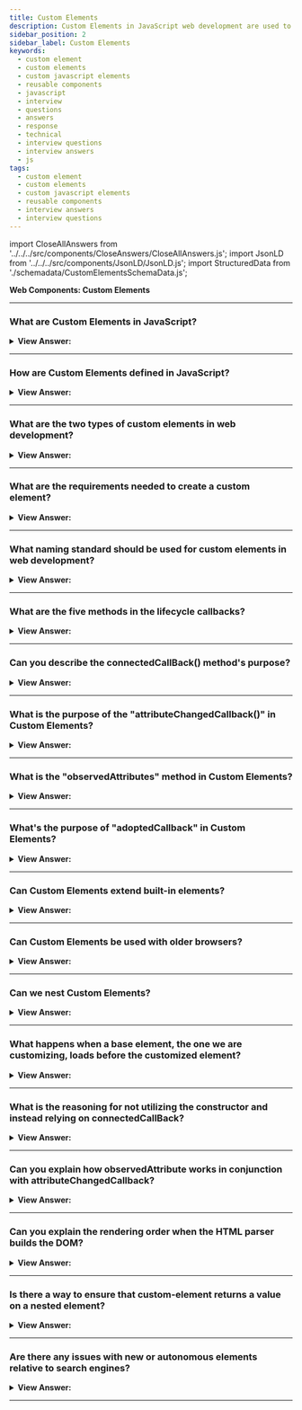 ```yaml
---
title: Custom Elements
description: Custom Elements in JavaScript web development are used to create reusable components. - JavaScript Interview Questions and Answers
sidebar_position: 2
sidebar_label: Custom Elements
keywords:
  - custom element
  - custom elements
  - custom javascript elements
  - reusable components
  - javascript
  - interview
  - questions
  - answers
  - response
  - technical
  - interview questions
  - interview answers
  - js
tags:
  - custom element
  - custom elements
  - custom javascript elements
  - reusable components
  - interview answers
  - interview questions
---
```


import CloseAllAnswers from '../../../src/components/CloseAnswers/CloseAllAnswers.js';
import JsonLD from '../../../src/components/JsonLD/JsonLD.js';
import StructuredData from './schemadata/CustomElementsSchemaData.js';

<JsonLD data={StructuredData} />

<head>
  <title>Custom Elements | JavaScript Interview Questions</title>
</head>

**Web Components: Custom Elements**

<CloseAllAnswers />

---

### What are Custom Elements in JavaScript?

<details>
  <summary><strong>View Answer:</strong></summary>
  <div>
  <div><strong>Interview Response:</strong> Custom Elements are a feature of Web Components, allowing developers to define and use new HTML tags in the browser.
  </div>
  </div>
</details>

---

### How are Custom Elements defined in JavaScript?

<details>
  <summary><strong>View Answer:</strong></summary>
  <div>
  <div><strong>Interview Response:</strong> They are defined using the customElements.define() method, passing the element name and class.
  </div><br />
  <div><strong>Technical Response:</strong> Custom Elements are defined using the Web Components specification, which allows for the creation of reusable custom elements that encapsulate functionality on an HTML page, beyond the regular HTML elements that are part of the HTML specification. This is a very powerful feature because it allows for the creation of reusable, encapsulated, and modular code.
  </div><br />
  <div><strong className="codeExample">Code Example:</strong><br /><br />

  <div></div>

```javascript
// Define your custom element class
class MyCustomElement extends HTMLElement {
  constructor() {
    // Always call super first in constructor
    super();

    // Write element functionality in here
    const shadow = this.attachShadow({mode: 'open'});
    const wrapper = document.createElement('span');
    wrapper.setAttribute('class','wrapper');
    
    const info = document.createElement('span');
    info.setAttribute('class', 'info');
    info.textContent = "Hello, I'm a custom element!";
    
    shadow.appendChild(wrapper);
    wrapper.appendChild(info);
  }
}

// Define the new element
customElements.define('my-custom-element', MyCustomElement);
```

To use this element in HTML, you would simply include `<my-custom-element></my-custom-element>` somewhere in your HTML source.

---

:::note
Please keep in mind that not all browsers support Custom Elements and you might need a polyfill for unsupported browsers. As of March 2021, the latest versions of Firefox, Chrome, Safari, and Edge all support Custom Elements.
:::

  </div>
  </div>
</details>

---

### What are the two types of custom elements in web development?

<details>
  <summary><strong>View Answer:</strong></summary>
  <div>
  <div><strong>Interview Response:</strong> We classify custom elements into two groups: autonomous custom elements and modified built-in components. Autonomous custom elements — elements that are "all-new" and extend the abstract HTMLElement class. Customized built-in elements — extending built-in components, such as a customized button based on HTMLButtonElement.
    </div><br />
  <div><strong className="codeExample">Code Example:</strong><br /><br />

  <div></div>

Here is an example of an autonomous custom element:

```javascript
class MyElement extends HTMLElement {
  constructor() {
    super();
    this.innerHTML = "<p>I'm an autonomous custom element!</p>";
  }
}

customElements.define('my-element', MyElement);
```

You would use this in your HTML like so:

```html
<my-element></my-element>
```

Here is an example of a customized built-in element:

```javascript
class MyParagraph extends HTMLParagraphElement {
  constructor() {
    super();
    this.style.color = 'blue';
  }
}

customElements.define('my-paragraph', MyParagraph, { extends: 'p' });
```

You would use this in your HTML like so:

```html
<p is="my-paragraph">Hello, world!</p>
```

---

:::note
Please note that as of March 2021, customized built-in elements are not as widely supported as autonomous custom elements. For example, they are not supported in the standard configuration of the Apple Safari browser. Always check the current compatibility status before using this feature.
:::

  </div>
  </div>
</details>

---

### What are the requirements needed to create a custom element?

<details>
  <summary><strong>View Answer:</strong></summary>
  <div>
  <div><strong>Interview Response:</strong> To create a custom element, we need a class extension, like HTMLElement, and a customElement defined to register the new element. These requirements cover both the customized and autonomous elements. In addition, there are several methods that we can use that are optional, like connectedCallBack, for custom elements.
    </div><br />
  <div><strong className="codeExample">Code Example:</strong><br /><br />

  <div></div>

```js
class MyElement extends HTMLElement {
  constructor() {
    super();
    // element created
  }
}

// let the browser know that <my-element> is served by our new class
customElements.define('my-element', MyElement);
```

  </div>
  </div>
</details>

---

### What naming standard should be used for custom elements in web development?

<details>
  <summary><strong>View Answer:</strong></summary>
  <div>
  <div><strong>Interview Response:</strong> Custom element names must have a hyphen (-) e.g., my-element and super-button are valid names, but myelement is not. That is to ensure no name conflicts between built-in and custom HTML elements.
    </div>
  </div>
</details>

---

### What are the five methods in the lifecycle callbacks?

<details>
  <summary><strong>View Answer:</strong></summary>
  <div>
  <div><strong>Interview Response:</strong> The five methods included in the lifecycle callbacks are the constructor(), connectedCallback(), disconnectedCallback(), attributeChangedCallback(), and adoptedCallback().
    </div><br/>

:::note
The constructor is used to set up element properties. However, connectedCallback is preferred for setup work because certain attributes may not be defined at construction.
:::

  </div>
</details>

---

### Can you describe the connectedCallBack() method's purpose?

<details>
  <summary><strong>View Answer:</strong></summary>
  <div>
  <div><strong>Interview Response:</strong> The connectedCallBack() invokes each time the custom element appends into a document-connected element. This action happens each time the node moves and before the element's contents completely propagates. It's ideal for setting up initial state, event listeners or fetching resources.
    </div><br />
  <div><strong className="codeExample">Code Example:</strong><br /><br />

  <div></div>

```js
class MyElement extends HTMLElement {
  constructor() {
    super();
  }

  connectedCallback() {
    console.log('Custom element added to page.');
    this.innerHTML = "<p>Hello, world!</p>";
  }
}

customElements.define('my-element', MyElement);

```

In the browser console, you'll see the message "Custom element added to page." printed each time a **my-element** is attached to the DOM. The **my-element** will also display "Hello, world!" on the webpage.

  </div>
  </div>
</details>

---

### What is the purpose of the "attributeChangedCallback()" in Custom Elements?

<details>
  <summary><strong>View Answer:</strong></summary>
  <div>
  <div><strong>Interview Response:</strong> The "attributeChangedCallback" method detects when the element's attributes are added, removed, or changed.
    </div><br />
  <div><strong className="codeExample">Code Example:</strong><br /><br />

  <div></div>

```javascript
class MyElement extends HTMLElement {
  static get observedAttributes() {
    return ['my-attribute'];
  }

  attributeChangedCallback(name, oldValue, newValue) {
    console.log(`The attribute ${name} has changed from ${oldValue} to ${newValue}!`);
  }
}

customElements.define('my-element', MyElement);
```

In this example, every time the `my-attribute` attribute of a `my-element` custom element changes, the `attributeChangedCallback` method will be invoked, logging a message to the console about this change.

You can use it in your HTML like so:

```html
<my-element my-attribute="foo"></my-element>
```

Then, if you were to later change the attribute in JavaScript like so:

```javascript
document.querySelector('my-element').setAttribute('my-attribute', 'bar');
```

You would see a message in your console that says: "The attribute my-attribute has changed from foo to bar!"

---

:::note
Remember, `attributeChangedCallback` will only monitor changes for attributes that are included in the array returned by the `observedAttributes` method. If you want to monitor multiple attributes, you can include all of them in this array.
:::

  </div>
  </div>
</details>

---

### What is the "observedAttributes" method in Custom Elements?

<details>
  <summary><strong>View Answer:</strong></summary>
  <div>
  <div><strong>Interview Response:</strong> The "observedAttributes" method is a static getter that returns an array of observed attribute names.
    </div><br />
  <div><strong className="codeExample">Code Example:</strong><br /><br />

  <div></div>

```javascript
class MyElement extends HTMLElement {
  // Specify observed attributes so that attributeChangedCallback will work
  static get observedAttributes() {
    return ['my-attribute', 'my-other-attribute'];
  }

  attributeChangedCallback(name, oldValue, newValue) {
    console.log(`The attribute ${name} has changed from ${oldValue} to ${newValue}!`);
  }
}

customElements.define('my-element', MyElement);
```

You can use this in HTML like so:

```html
<my-element my-attribute="foo" my-other-attribute="bar"></my-element>
```

Then, if you were to later change these attributes in JavaScript:

```javascript
let element = document.querySelector('my-element');
element.setAttribute('my-attribute', 'newFoo');
element.setAttribute('my-other-attribute', 'newBar');
```

You would see messages in your console saying: "The attribute my-attribute has changed from foo to newFoo!" and "The attribute my-other-attribute has changed from bar to newBar!"

---

:::note
Note that if you add, remove, or change an attribute that is not included in the `observedAttributes` array, the `attributeChangedCallback` will not be invoked.
:::

  </div>
  </div>
</details>

---

### What's the purpose of "adoptedCallback" in Custom Elements?

<details>
  <summary><strong>View Answer:</strong></summary>
  <div>
  <div><strong>Interview Response:</strong> The "adoptedCallback" is a lifecycle method in Custom Elements used to handle when an element is moved to a new document.
  </div><br />
  <div><strong>Technical Response:</strong> The `adoptedCallback` is a lifecycle hook that is called when the custom element is moved to a new document. It is rarely used but can be very important in specific situations, especially when working with iframe, where a document may have multiple browsing contexts.
  </div><br />
  <div><strong className="codeExample">Code Example:</strong><br /><br />

  <div></div>

```javascript
class MyElement extends HTMLElement {
  constructor() {
    super();
  }

  adoptedCallback(oldDocument, newDocument) {
    console.log('Custom element has been moved to a new document.');
  }
}

customElements.define('my-element', MyElement);
```

In this example, every time a `my-element` custom element is moved from one document to another, the `adoptedCallback` method will be invoked, and it will log a message to the console.

To demonstrate `adoptedCallback`, you need two documents: the main document and an iframe. You can create the custom element in the main document and then move it to the iframe document:

```html
<iframe id="my-iframe"></iframe>
<my-element id="my-element"></my-element>

<script>
  let iframe = document.querySelector('#my-iframe');
  let myElement = document.querySelector('#my-element');
  
  // When the iframe is loaded, move myElement to the iframe's document
  iframe.addEventListener('load', () => {
    iframe.contentWindow.document.body.appendChild(myElement);
  });
</script>
```

In this scenario, when the custom element is moved to the iframe's document, the `adoptedCallback` will be called and you will see the message "Custom element has been moved to a new document." in the console.

  </div>
  </div>
</details>

---

### Can Custom Elements extend built-in elements?

<details>
  <summary><strong>View Answer:</strong></summary>
  <div>
  <div><strong>Interview Response:</strong> Yes, with the "extends" option. This creates a customized built-in element. Once you have defined the custom element, you can use it in your HTML code just like any other built-in element.
  </div>
  </div>
</details>

---

### Can Custom Elements be used with older browsers?

<details>
  <summary><strong>View Answer:</strong></summary>
  <div>
  <div><strong>Interview Response:</strong> Yes, Custom elements can be used with older browsers like Internet Explorer, but you will need to use a polyfill. A polyfill is a piece of code that adds support for a new feature to an older browser. In this case, the polyfill will add support for custom elements.
  </div>
  </div>
</details>

---

### Can we nest Custom Elements?

<details>
  <summary><strong>View Answer:</strong></summary>
  <div>
  <div><strong>Interview Response:</strong> Yes, Custom Elements can be nested, like standard HTML elements.
    </div><br />
  <div><strong className="codeExample">Code Example:</strong><br /><br />

  <div></div>

Here's an example of nested custom elements in JavaScript:

```html
<!DOCTYPE html>
<html>
<head>
  <title>Nested Custom Elements Example</title>
</head>
<body>
  <my-container>
    <my-heading>Hello, world!</my-heading>
    <my-list>
      <my-list-item>Item 1</my-list-item>
      <my-list-item>Item 2</my-list-item>
      <my-list-item>Item 3</my-list-item>
    </my-list>
  </my-container>

  <script>
    // Define the custom elements
    class MyContainer extends HTMLElement {
      constructor() {
        super();
      }

      connectedCallback() {
        this.innerHTML = '<div style="border: 1px solid black; padding: 10px;">' + this.innerHTML + '</div>';
      }
    }

    class MyHeading extends HTMLElement {
      constructor() {
        super();
      }

      connectedCallback() {
        this.innerHTML = '<h1>' + this.innerHTML + '</h1>';
      }
    }

    class MyList extends HTMLElement {
      constructor() {
        super();
      }

      connectedCallback() {
        this.innerHTML = '<ul>' + this.innerHTML + '</ul>';
      }
    }

    class MyListItem extends HTMLElement {
      constructor() {
        super();
      }

      connectedCallback() {
        this.innerHTML = '<li>' + this.innerHTML + '</li>';
      }
    }

    // Register the custom elements
    customElements.define('my-container', MyContainer);
    customElements.define('my-heading', MyHeading);
    customElements.define('my-list', MyList);
    customElements.define('my-list-item', MyListItem);
  </script>
</body>
</html>
```

In this example, we have four custom elements: `my-container`, `my-heading`, `my-list`, and `my-list-item`. The `my-container` element serves as a container and adds a border and padding to its content. The `my-heading` element wraps its content in an `<h1>` tag, making it a heading. The `my-list` element wraps its content in `<ul>` tags, creating an unordered list, and the `my-list-item` element wraps its content in `<li>` tags, representing each list item.

By nesting these custom elements within each other, you can create a structured hierarchy of elements with customized behavior and appearance.

  </div>
  </div>
</details>

---

### What happens when a base element, the one we are customizing, loads before the customized element?

<details>
  <summary><strong>View Answer:</strong></summary>
  <div>
  <div><strong>Interview Response:</strong> If a base element loads before the customized one, it's treated as an unknown element until the defining script for the custom element is loaded and executed.
    </div><br/>
  <div><strong>Technical Response:</strong> If the browser encounters any elements we are trying to customize before customElements.define, that is not an error. But the element is yet unknown, just like any non-standard tag. Such “undefined” elements can be styled with CSS selector :not(:defined). When customElement.define is called, they are “upgraded”: a new instance of the element we are trying to customize gets created for each, and connectedCallback gets called. They become :defined.
    </div>
  </div>
</details>

---

### What is the reasoning for not utilizing the constructor and instead relying on connectedCallBack?

<details>
  <summary><strong>View Answer:</strong></summary>
  <div>
  <div><strong>Interview Response:</strong> The constructor is used to set up element properties. However, connectedCallback is preferred for setup work because certain attributes may not be defined at construction.
    </div><br/>
  <div><strong>Technical Response:</strong> The reason is simple: it is too early when the constructor gets called. The element gets created, but the browser did not yet process/assign attributes at this stage: calls to getAttribute would return null. So, we cannot render there. Besides, if you think about it, it is better to delay the work until needed.<br /><br />When the element gets added to the document, the connectedCallback is triggered. It is not just attached to another element as a child but instead becomes a part of the page. As a result, we may construct detached DOM, create elements, and prepare them for subsequent usage. They do not render until they get included on the page.
    </div><br />
  <div><strong className="codeExample">Code Example:</strong><br /><br />

  <div></div>

```javascript
class MyElement extends HTMLElement {
  constructor() {
    super();
    // Trying to manipulate attributes or children here may not work as expected
  }

  connectedCallback() {
    // It's more reliable to perform setup work here
    this.innerHTML = "<p>I'm a custom element!</p>";
  }
}

customElements.define('my-element', MyElement);
```

You use the custom element in your HTML like so:

```html
<my-element></my-element>
```

In this example, if you tried to set `innerHTML` in the `constructor`, it might not work as expected because the element might not be fully ready and its context might not be completely defined. However, if you set `innerHTML` in `connectedCallback`, it's more likely to work reliably because the element is already in the DOM.

  </div>
  </div>
</details>

---

### Can you explain how observedAttribute works in conjunction with attributeChangedCallback?

<details>
  <summary><strong>View Answer:</strong></summary>
  <div>
  <div><strong>Interview Response:</strong> When one of the custom element's attributes gets added, deleted, or updated, the attributeChangedCallback() gets called. We may observe attributes by passing a list of them to the observedAttributes() static getter. When such attributes are adjusted, attributeChangedCallback() method is triggered.
    </div><br />
  <div><strong className="codeExample">Code Example:</strong><br /><br />

  <div></div>

```html
<script>
  class TimeFormatted extends HTMLElement {
    render() {
      // (1)
      let date = new Date(this.getAttribute('datetime') || Date.now());

      this.innerHTML = new Intl.DateTimeFormat('default', {
        year: this.getAttribute('year') || undefined,
        month: this.getAttribute('month') || undefined,
        day: this.getAttribute('day') || undefined,
        hour: this.getAttribute('hour') || undefined,
        minute: this.getAttribute('minute') || undefined,
        second: this.getAttribute('second') || undefined,
        timeZoneName: this.getAttribute('time-zone-name') || undefined,
      }).format(date);
    }

    connectedCallback() {
      // (2)
      if (!this.rendered) {
        this.render();
        this.rendered = true;
      }
    }

    static get observedAttributes() {
      // (3)
      return [
        'datetime',
        'year',
        'month',
        'day',
        'hour',
        'minute',
        'second',
        'time-zone-name',
      ];
    }

    attributeChangedCallback(name, oldValue, newValue) {
      // (4)
      this.render();
    }
  }

  customElements.define('time-formatted', TimeFormatted);
</script>

<time-formatted id="elem" hour="numeric" minute="numeric" second="numeric">
</time-formatted>

<script>
  setInterval(() => elem.setAttribute('datetime', new Date()), 1000); // (5)
</script>
```

:::note
It does not trigger unlisted properties (for performance reasons).
:::

  </div>
  </div>
</details>

---

### Can you explain the rendering order when the HTML parser builds the DOM?

<details>
  <summary><strong>View Answer:</strong></summary>
  <div>
  <div><strong>Interview Response:</strong> HTML parser builds the DOM from top to bottom. It pauses when encountering a script to execute it, then resumes parsing, which is called "script blocking".
    </div><br />
  <div><strong>Technical Response:</strong> When the HTML parser builds the DOM, elements are processed and parents before children. E.g., if we have &#8249;outer&#8250;&#8249;inner&#8250;&#8249;/inner&#8250;&#8249;/outer&#8250;, then &#8249;outer&#8250; element is created and connected to DOM first, and then &#8249;inner&#8250;. That leads to important consequences for custom elements that we should prepare for in our code.
    </div><br />
  <div><strong className="codeExample">Code Example:</strong><br /><br />

  <div></div>

```html
<script>
  customElements.define(
    'user-info',
    class extends HTMLElement {
      connectedCallback() {
        console.log(this.innerHTML); // console.log is empty (*)
      }
    }
  );
</script>

<user-info>John</user-info>
```

  </div>
  </div>
</details>

---

### Is there a way to ensure that custom-element returns a value on a nested element?

<details>
  <summary><strong>View Answer:</strong></summary>
  <div>
  <div><strong>Interview Response:</strong> When the HTML parser builds the DOM, elements are processed and parents before children. E.g., if we have &#8249;outer&#8250;&#8249;inner&#8250;&#8249;/inner&#8250;&#8249;/outer&#8250;, then &#8249;outer&#8250; element is created and connected to DOM first, and then &#8249;inner&#8250;. That leads to important consequences for custom elements that we should prepare for in our code. To handle inner elements, we can delay actions using setTimeout to ensure that the DOM has completed loading our document. If we want to pass information to custom-element, we can use attributes. They are available immediately, or if we need the children, we can defer access to them with zero-delay setTimeout.
    </div><br />
  <div><strong className="codeExample">Code Example:</strong><br /><br />

  <div></div>

```html
<script>
  customElements.define(
    'user-info',
    class extends HTMLElement {
      connectedCallback() {
        setTimeout(() => console.log(this.innerHTML)); // John (*)
      }
    }
  );
</script>

<user-info>John</user-info>
```

  </div>
  </div>
</details>

---

### Are there any issues with new or autonomous elements relative to search engines?

<details>
  <summary><strong>View Answer:</strong></summary>
  <div>
  <div><strong>Interview Response:</strong> Yes, a new or autonomous element like &#60;my-element&#62; does not give a search engine enough information, like associated semantics. The elements are unknown to search engines, and accessibility devices cannot translate them. We can extend and customize built-in HTML elements by inheriting them from their classes to fix this.
    </div><br />
  <div><strong className="codeExample">Code Example:</strong><br /><br />

  <div></div>

```html
<script>
  // The button that says "hello" on click
  class HelloButton extends HTMLButtonElement {
    constructor() {
      super();
      this.addEventListener('click', () => console.log('Hello!'));
    }
  }

  customElements.define('hello-button', HelloButton, { extends: 'button' });
</script>

<button is="hello-button">Click me</button>

<button is="hello-button" disabled>Disabled</button>
```

  </div>
  </div>
</details>

---
